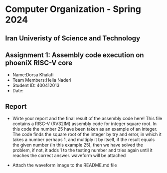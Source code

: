Computer Organization - Spring 2024
==============================================================
## Iran Univeristy of Science and Technology
## Assignment 1: Assembly code execution on phoeniX RISC-V core

- Name:Dorsa Khalafi
- Team Members:Helia Naderi
- Student ID: 400412013
- Date:

## Report

- Wirte your report and the final result of the assembly code here!
This file contains a RISC-V (RV32IM) assembly code for integer square root. In this code the number 25 have been taken as an example of an integer. The code finds the square root of the integer by try and error, in which it takes a number perhaps 1, and multiply it by itself, if the result equals the given number (in this example 25), then we have solved the problem, if not, it adds 1 to the testing number and tries again until it reaches the correct answer. waveform will be attached

- Attach the waveform image to the README.md file